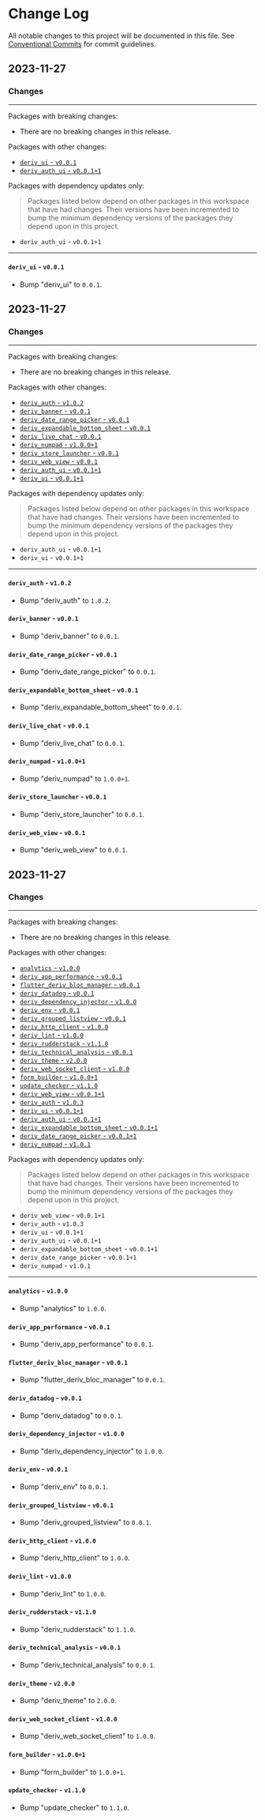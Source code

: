 # Change Log

All notable changes to this project will be documented in this file.
See [Conventional Commits](https://conventionalcommits.org) for commit guidelines.

## 2023-11-27

### Changes

---

Packages with breaking changes:

 - There are no breaking changes in this release.

Packages with other changes:

 - [`deriv_ui` - `v0.0.1`](#deriv_ui---v001)
 - [`deriv_auth_ui` - `v0.0.1+1`](#deriv_auth_ui---v0011)

Packages with dependency updates only:

> Packages listed below depend on other packages in this workspace that have had changes. Their versions have been incremented to bump the minimum dependency versions of the packages they depend upon in this project.

 - `deriv_auth_ui` - `v0.0.1+1`

---

#### `deriv_ui` - `v0.0.1`

 - Bump "deriv_ui" to `0.0.1`.


## 2023-11-27

### Changes

---

Packages with breaking changes:

 - There are no breaking changes in this release.

Packages with other changes:

 - [`deriv_auth` - `v1.0.2`](#deriv_auth---v102)
 - [`deriv_banner` - `v0.0.1`](#deriv_banner---v001)
 - [`deriv_date_range_picker` - `v0.0.1`](#deriv_date_range_picker---v001)
 - [`deriv_expandable_bottom_sheet` - `v0.0.1`](#deriv_expandable_bottom_sheet---v001)
 - [`deriv_live_chat` - `v0.0.1`](#deriv_live_chat---v001)
 - [`deriv_numpad` - `v1.0.0+1`](#deriv_numpad---v1001)
 - [`deriv_store_launcher` - `v0.0.1`](#deriv_store_launcher---v001)
 - [`deriv_web_view` - `v0.0.1`](#deriv_web_view---v001)
 - [`deriv_auth_ui` - `v0.0.1+1`](#deriv_auth_ui---v0011)
 - [`deriv_ui` - `v0.0.1+1`](#deriv_ui---v0011)

Packages with dependency updates only:

> Packages listed below depend on other packages in this workspace that have had changes. Their versions have been incremented to bump the minimum dependency versions of the packages they depend upon in this project.

 - `deriv_auth_ui` - `v0.0.1+1`
 - `deriv_ui` - `v0.0.1+1`

---

#### `deriv_auth` - `v1.0.2`

 - Bump "deriv_auth" to `1.0.2`.

#### `deriv_banner` - `v0.0.1`

 - Bump "deriv_banner" to `0.0.1`.

#### `deriv_date_range_picker` - `v0.0.1`

 - Bump "deriv_date_range_picker" to `0.0.1`.

#### `deriv_expandable_bottom_sheet` - `v0.0.1`

 - Bump "deriv_expandable_bottom_sheet" to `0.0.1`.

#### `deriv_live_chat` - `v0.0.1`

 - Bump "deriv_live_chat" to `0.0.1`.

#### `deriv_numpad` - `v1.0.0+1`

 - Bump "deriv_numpad" to `1.0.0+1`.

#### `deriv_store_launcher` - `v0.0.1`

 - Bump "deriv_store_launcher" to `0.0.1`.

#### `deriv_web_view` - `v0.0.1`

 - Bump "deriv_web_view" to `0.0.1`.


## 2023-11-27

### Changes

---

Packages with breaking changes:

 - There are no breaking changes in this release.

Packages with other changes:

 - [`analytics` - `v1.0.0`](#analytics---v100)
 - [`deriv_app_performance` - `v0.0.1`](#deriv_app_performance---v001)
 - [`flutter_deriv_bloc_manager` - `v0.0.1`](#flutter_deriv_bloc_manager---v001)
 - [`deriv_datadog` - `v0.0.1`](#deriv_datadog---v001)
 - [`deriv_dependency_injector` - `v1.0.0`](#deriv_dependency_injector---v100)
 - [`deriv_env` - `v0.0.1`](#deriv_env---v001)
 - [`deriv_grouped_listview` - `v0.0.1`](#deriv_grouped_listview---v001)
 - [`deriv_http_client` - `v1.0.0`](#deriv_http_client---v100)
 - [`deriv_lint` - `v1.0.0`](#deriv_lint---v100)
 - [`deriv_rudderstack` - `v1.1.0`](#deriv_rudderstack---v110)
 - [`deriv_technical_analysis` - `v0.0.1`](#deriv_technical_analysis---v001)
 - [`deriv_theme` - `v2.0.0`](#deriv_theme---v200)
 - [`deriv_web_socket_client` - `v1.0.0`](#deriv_web_socket_client---v100)
 - [`form_builder` - `v1.0.0+1`](#form_builder---v1001)
 - [`update_checker` - `v1.1.0`](#update_checker---v110)
 - [`deriv_web_view` - `v0.0.1+1`](#deriv_web_view---v0011)
 - [`deriv_auth` - `v1.0.3`](#deriv_auth---v103)
 - [`deriv_ui` - `v0.0.1+1`](#deriv_ui---v0011)
 - [`deriv_auth_ui` - `v0.0.1+1`](#deriv_auth_ui---v0011)
 - [`deriv_expandable_bottom_sheet` - `v0.0.1+1`](#deriv_expandable_bottom_sheet---v0011)
 - [`deriv_date_range_picker` - `v0.0.1+1`](#deriv_date_range_picker---v0011)
 - [`deriv_numpad` - `v1.0.1`](#deriv_numpad---v101)

Packages with dependency updates only:

> Packages listed below depend on other packages in this workspace that have had changes. Their versions have been incremented to bump the minimum dependency versions of the packages they depend upon in this project.

 - `deriv_web_view` - `v0.0.1+1`
 - `deriv_auth` - `v1.0.3`
 - `deriv_ui` - `v0.0.1+1`
 - `deriv_auth_ui` - `v0.0.1+1`
 - `deriv_expandable_bottom_sheet` - `v0.0.1+1`
 - `deriv_date_range_picker` - `v0.0.1+1`
 - `deriv_numpad` - `v1.0.1`

---

#### `analytics` - `v1.0.0`

 - Bump "analytics" to `1.0.0`.

#### `deriv_app_performance` - `v0.0.1`

 - Bump "deriv_app_performance" to `0.0.1`.

#### `flutter_deriv_bloc_manager` - `v0.0.1`

 - Bump "flutter_deriv_bloc_manager" to `0.0.1`.

#### `deriv_datadog` - `v0.0.1`

 - Bump "deriv_datadog" to `0.0.1`.

#### `deriv_dependency_injector` - `v1.0.0`

 - Bump "deriv_dependency_injector" to `1.0.0`.

#### `deriv_env` - `v0.0.1`

 - Bump "deriv_env" to `0.0.1`.

#### `deriv_grouped_listview` - `v0.0.1`

 - Bump "deriv_grouped_listview" to `0.0.1`.

#### `deriv_http_client` - `v1.0.0`

 - Bump "deriv_http_client" to `1.0.0`.

#### `deriv_lint` - `v1.0.0`

 - Bump "deriv_lint" to `1.0.0`.

#### `deriv_rudderstack` - `v1.1.0`

 - Bump "deriv_rudderstack" to `1.1.0`.

#### `deriv_technical_analysis` - `v0.0.1`

 - Bump "deriv_technical_analysis" to `0.0.1`.

#### `deriv_theme` - `v2.0.0`

 - Bump "deriv_theme" to `2.0.0`.

#### `deriv_web_socket_client` - `v1.0.0`

 - Bump "deriv_web_socket_client" to `1.0.0`.

#### `form_builder` - `v1.0.0+1`

 - Bump "form_builder" to `1.0.0+1`.

#### `update_checker` - `v1.1.0`

 - Bump "update_checker" to `1.1.0`.

